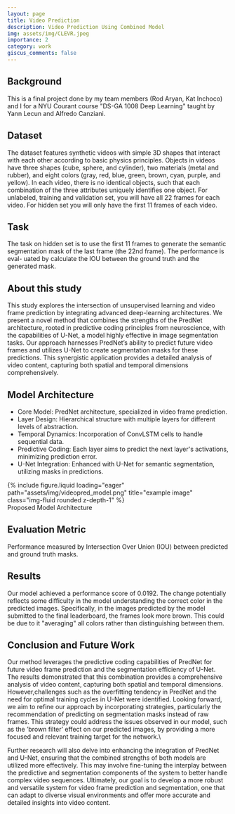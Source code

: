 ```yaml
---
layout: page
title: Video Prediction
description: Video Prediction Using Combined Model 
img: assets/img/CLEVR.jpeg
importance: 2
category: work
giscus_comments: false
---
```


## Background 
This is a final project done by my team members (Rod Aryan, Kat Inchoco) and I for a NYU Courant course "DS-GA 1008 Deep Learning" taught by Yann Lecun and Alfredo Canziani. 


## Dataset 
The dataset features synthetic videos with simple 3D shapes that interact with each other according to basic physics principles. Objects in videos have three shapes (cube, sphere, and cylinder), two materials (metal and rubber), and eight colors (gray, red, blue, green, brown, cyan, purple, and yellow). In each video, there is no identical objects, such that each combination of the three attributes uniquely identifies one object.
For unlabeled, training and validation set, you will have all 22 frames for each video. For hidden set you will only have the first 11 frames of each video.


## Task
The task on hidden set is to use the first 11 frames to generate the semantic segmentation mask of the last frame (the 22nd frame). The performance is eval- uated by calculate the IOU between the ground truth and the generated mask.


## About this study

This study explores the intersection of unsupervised learning and video frame
prediction by integrating advanced deep-learning architectures. We present a novel
method that combines the strengths of the PredNet architecture, rooted in predictive
coding principles from neuroscience, with the capabilities of U-Net, a model highly
effective in image segmentation tasks. Our approach harnesses PredNet’s ability
to predict future video frames and utilizes U-Net to create segmentation masks
for these predictions. This synergistic application provides a detailed analysis of
video content, capturing both spatial and temporal dimensions comprehensively.


## Model Architecture 

- Core Model: PredNet architecture, specialized in video frame prediction. 
- Layer Design: Hierarchical structure with multiple layers for different levels of abstraction. 
- Temporal Dynamics: Incorporation of ConvLSTM cells to handle sequential data. 
- Predictive Coding: Each layer aims to predict the next layer's activations, minimizing prediction error. 
- U-Net Integration: Enhanced with U-Net for semantic segmentation, utilizing masks in predictions. 

<div class="row">
    <div class="col-sm mt-3 mt-md-0">
        {% include figure.liquid loading="eager" path="assets/img/videopred_model.png" title="example image" class="img-fluid rounded z-depth-1" %}
    </div>
</div>
<div class="caption">
    Proposed Model Architecture
</div>


## Evaluation Metric 
Performance measured by Intersection Over Union (IOU) between predicted and ground truth masks. 


## Results
Our model achieved a performance score of 0.0192.
The change potentially reflects some difficulty in the model understanding the correct color in the predicted images. Specifically, in the images predicted by the model submitted to the final leaderboard, the frames look more brown. This could be due to it "averaging" all colors rather than distinguishing between them.

## Conclusion and Future Work

Our method leverages the predictive coding capabilities of PredNet for future video frame prediction and the segmentation efficiency of U-Net. The results demonstrated that this combination provides a comprehensive analysis of video content, capturing both spatial and temporal dimensions. However,challenges such as the overfitting tendency in PredNet and the need for optimal training cycles in U-Net were identified. Looking forward, we aim to refine our approach by incorporating strategies, particularly the recommendation of predicting on segmentation masks instead of raw frames. This strategy could address the issues observed in our model, such as the ’brown filter’ effect on our predicted images, by providing a more focused and relevant training target for the network.\\

Further research will also delve into enhancing the integration of PredNet and U-Net, ensuring that the combined strengths of both models are utilized more effectively. This may involve fine-tuning the interplay between the predictive and segmentation components of the system to better handle complex video sequences. Ultimately, our goal is to develop a more robust and versatile system for video frame prediction and segmentation, one that can adapt to diverse visual environments and offer more accurate and detailed insights into video content.

